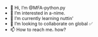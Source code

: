 - 👋 Hi, I’m @MFA-python.py
- 👀 I’m interested in a-nime.
- 🌱 I’m currently learning nuttin'
- 💞️ I’m looking to collaborate on global ✅ 
- 📫 How to reach me، how?

<!---
MFA-python/MFA-python is a ✨ special ✨ repository because its `README.md` (this file) appears on your GitHub profile.
You can click the Preview link to take a look at your changes.
--->
